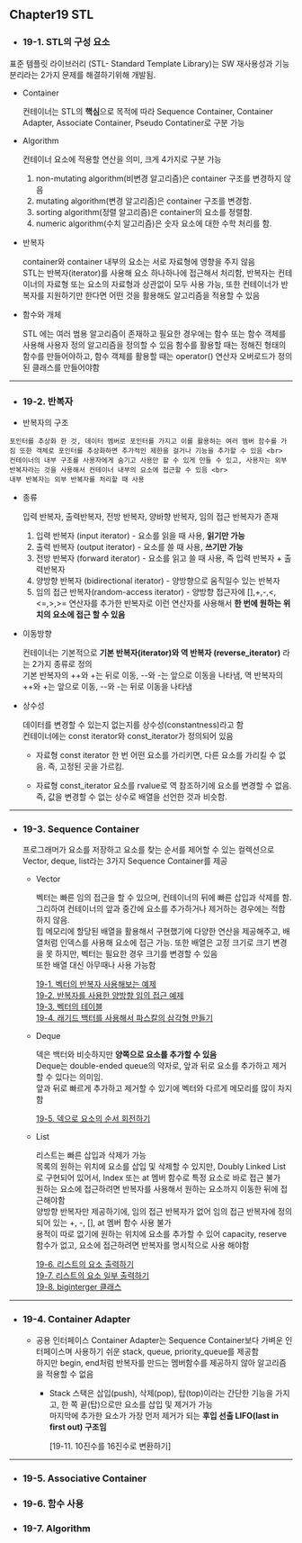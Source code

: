 ## Chapter19 STL

  - ### 19-1. STL의 구성 요소 

  표준 템플릿 라이브러리 (STL- Standard Template Library)는 SW 재사용성과 기능 분리라는 2가지 문제를 해결하기위해 개발됨. 

  - Container
    
    컨테이너는 STL의 **핵심**으로 목적에 따라 Sequence Container, Container Adapter, Associate Container, Pseudo Contatiner로 구분 가능

  - Algorithm
    
    컨테이너 요소에 적용할 연산을 의미, 크게 4가지로 구분 가능 <br>
    1. non-mutating algorithm(비변경 알고리즘)은 container 구조를 변경하지 않음
    2. mutating algorithm(변경 알고리즘)은 container 구조를 변경함.
    3. sorting algorithm(정렬 알고리즘)은 container의 요소를 정렬함.
    4. numeric algorithm(수치 알고리즘)은 숫자 요소에 대한 수학 처리를 함.

  - 반복자
    
    container와 container 내부의 요소는 서로 자료형에 영향을 주지 않음 <br>
    STL는 반복자(iterator)를 사용해 요소 하나하나에 접근해서 처리함, 반복자는 컨테이너의 자료형 또는 요소의 자료형과 상관없이 모두 사용 가능, 또한 컨테이너가 반복자를 지원하기만 한다면 어떤 것을 활용해도 알고리즘을 적용할 수 있음
     
  - 함수와 개체
    
    STL 에는 여러 범용 알고리즘이 존재하고 필요한 경우에는 함수 또는 함수 객체를 사용해 사용자 정의 알고리즘을 정의할 수 있음
    함수를 활용할 때는 정해진 형태의 함수를 만들어야하고, 함수 객체를 활용할 때는 operator() 연산자 오버로드가 정의된 클래스를 만들어야함

----------------------------------------------------------------------------

  - ### 19-2. 반복자

  -  반복자의 구조
    
    포인터를 추상화 한 것, 데이터 멤버로 포인터를 가지고 이를 활용하는 여러 멤버 함수를 가짐 또한 객체로 포인터를 추상화하면 추가적인 제한을 걸거나 기능을 추가할 수 있음 <br>
    컨테이너의 내부 구조를 사용자에게 숨기고 사용만 할 수 있게 만들 수 있고, 사용자는 외부 반복자라는 것을 사용해서 컨테이너 내부의 요소에 접근할 수 있음 <br>
    내부 반복자는 외부 반복자를 처리할 때 사용

  - 종류
    
    입력 반복자, 출력반복자, 전방 반복자, 양바향 반복자, 임의 접근 반복자가 존재 <br>
    1. 입력 반복자 (input iterator) - 요소를 읽을 때 사용, **읽기만 가능** 
    2. 출력 반복자 (output iterator) - 요소를 쓸 때 사용, **쓰기만 가능**
    3. 전방 반복자 (forward iterator) - 요소를 읽고 쓸 때 사용, 즉 입력 반복자 + 출력반복자
    4. 양방향 반복자 (bidirectional iterator) - 양방향으로 움직일수 있는 반복자
    5. 임의 접근 반복자(random-access iterator) - 양방향 접근자에 [],+,-,<,<=,>,>= 연산자를 추가한 반복자로 이런 연산자를 사용해서 **한 번에 원하는 위치의 요소에 접근 할 수 있음**
       
  - 이동방향
    
    컨테이너는 기본적으로 **기본 반복자(iterator)와 역 반복자 (reverse_iterator)** 라는 2가지 종류로 정의 <br>
    기본 반복자의 ++와 +는 뒤로 이동, --와 -는 앞으로 이동을 나타냄, 역 반복자의 ++와 +는 앞으로 이동, --와 -는 뒤로 이동을 나타냄
    
  - 상수성
    
    데이터를 변경할 수 있는지 없는지를 상수성(constantness)라고 함 <br>
    컨테이너에는 const iterator와 const_iterator가 정의되어 있음 <br>
      
      + 자료형 const iterator
        한 번 어떤 요소를 가리키면, 다른 요소를 가리킬 수 없음. 즉, 고정된 곳을 가르킴.
        
      + 자료형 const_iterator
        요소를 rvalue로 역 참조하기에 요소를 변경할 수 없음. 즉, 값을 변경할 수 없는 상수로 배열을 선언한 것과 비슷함.
   
    
---------------------------------------------------------------------------

  - ### 19-3. Sequence Container

    프로그래머가 요소를 저장하고 요소를 찾는 순서를 제어할 수 있는 컬렉션으로 Vector, deque, list라는 3가지 Sequence Container를 제공

      - Vector
        
        벡터는 빠른 임의 접근을 할 수 있으며, 컨테이너의 뒤에 빠른 삽입과 삭제를 함. <br>
        그리하여 컨테이너의 앞과 중간에 요소를 추가하거나 제거하는 경우에는 적합 하지 않음. <br>
        힙 메모리에 할당된 배열을 활용해서 구현했기에 다양한 연산을 제공해주고, 배열처럼 인덱스를 사용해 요소에 접근 가능. 또한 배열은 고정 크기로 크기 변경을 못 하지만, 벡터는 필요한 경우 크기를 변경할 수 있음 <br>
        또한 배열 대신 아무때나 사용 가능함 

        [19-1. 벡터의 반복자 사용해보는 예제]() <br>
        [19-2. 반복자를 사용한 양방향 임의 접근 예제]() <br>
        [19-3. 벡터의 테이블]() <br>
        [19-4. 래기드 백터를 사용해서 파스칼의 삼각형 만들기]() <br>

      - Deque
        
        덱은 백터와 비슷하지만 **양쪽으로 요소를 추가할 수 있음** <br>
        Deque는 double-ended queue의 약자로, 앞과 뒤로 요소를 추가하고 제거할 수 있다는 의미임. <br>
        앞과 뒤로 빠르게 추가하고 제거할 수 있기에 벡터와 다르게 메모리를 많이 차지함 <br>

         [19-5. 덱으로 요소의 순서 회전하기]() <br>
   
      - List
        
        리스트는 빠른 삽입과 삭제가 가능 <br>
        목록의 원하는 위치에 요소를 삽입 및 삭제할 수 있지만, Doubly Linked List로 구현되어 있어서, Index 또는 at 멤버 함수로 특정 요소로 바로 접근 불가 <br>
        원하는 요소에 접근하려면 반복자를 사용해서 원하는 요소까지 이동한 뒤에 접근해야함 <br>
        양방향 반복자만 제공하기에, 임의 접근 반복자가 없어 임의 접근 반복자에 정의되어 있는 +, -, [], at 멤버 함수 사용 불가 <br>
        용적이 따로 없기에 원하는 위치에 요소를 추가할 수 있어 capacity, reserve 함수가 없고, 요소에 접근하려면 반복자를 명시적으로 사용 해야함
        
         [19-6. 리스트의 요소 출력하기]() <br>
         [19-7. 리스트의 요소 일부 출력하기]() <br>
         [19-8. biginterger 클래스]() <br>


---------------------------------------------------------------------------

  - ### 19-4. Container Adapter

    - 공용 인터페이스
      Container Adapter는 Sequence Container보다 가벼운 인터페이스며 사용하기 쉬운 stack, queue, priority_queue를 제공함 <br>
      하지만 begin, end처럼 반복자를 만드는 멤버함수를 제공하지 않아 알고리즘을 적용할 수 없음 <br>

        - Stack
          스택은 삽입(push), 삭제(pop), 탑(top)이라는 간단한 기능을 가지고, 한 쪽 끝(탑)으로만 요소를 삽입 및 제거가 가능 <br>
          마지막에 추가한 요소가 가장 먼저 제거가 되는 **후입 선출 LIFO(last in first out) 구조임**

          [19-11. 10진수를 16진수로 변환하기]





-----------------------------------------------------------------------------

  - ### 19-5. Associative Container
  - ### 19-6. 함수 사용
  - ### 19-7. Algorithm 
